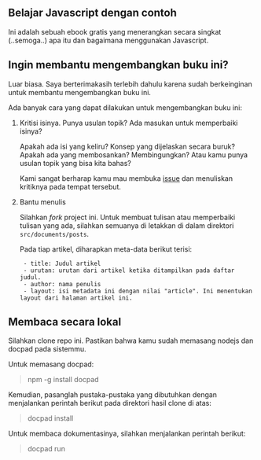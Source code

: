 ## Belajar Javascript dengan contoh

Ini adalah sebuah ebook gratis yang menerangkan secara singkat (..semoga..) apa itu dan bagaimana menggunakan Javascript.

## Ingin membantu mengembangkan buku ini?

Luar biasa. Saya berterimakasih terlebih dahulu karena sudah berkeinginan untuk membantu mengembangkan buku ini.

Ada banyak cara yang dapat dilakukan untuk mengembangkan buku ini:

1. Kritisi isinya. Punya usulan topik? Ada masukan untuk memperbaiki isinya?
    
    Apakah ada isi yang keliru? Konsep yang dijelaskan secara buruk? Apakah ada yang membosankan? Membingungkan? Atau kamu punya usulan topik yang bisa kita bahas?

    Kami sangat berharap kamu mau membuka [issue](https://github.com/keripix/belajar-js-dengan-contoh/issues) dan menuliskan kritiknya pada tempat tersebut.

2. Bantu menulis

    Silahkan *fork* project ini. Untuk membuat tulisan atau memperbaiki tulisan yang ada, silahkan semuanya di letakkan di dalam direktori `src/documents/posts`.

    Pada tiap artikel, diharapkan meta-data berikut terisi:

        - title: Judul artikel
        - urutan: urutan dari artikel ketika ditampilkan pada daftar judul.
        - author: nama penulis
        - layout: isi metadata ini dengan nilai "article". Ini menentukan layout dari halaman artikel ini.

## Membaca secara lokal

Silahkan clone repo ini. Pastikan bahwa kamu sudah memasang nodejs dan docpad pada sistemmu.

Untuk memasang docpad:

> npm -g install docpad

Kemudian, pasanglah pustaka-pustaka yang dibutuhkan dengan menjalankan perintah berikut pada direktori hasil clone di atas:

> docpad install

Untuk membaca dokumentasinya, silahkan menjalankan perintah berikut:

> docpad run 